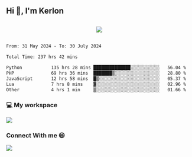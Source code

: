 ## Hi 👋, I'm Kerlon

<p align="center" style="margin: 30px;">
 
 <img src="https://skillicons.dev/icons?i=html,css,bootstrap,js,nodejs,jquery,python,flask,php,mysql,lua,sqlite,firebase">


</p>
<!--START_SECTION:waka-->

```txt
From: 31 May 2024 - To: 30 July 2024

Total Time: 237 hrs 42 mins

Python           135 hrs 28 mins ██████████████░░░░░░░░░░░   56.04 %
PHP              69 hrs 36 mins  ███████▒░░░░░░░░░░░░░░░░░   28.80 %
JavaScript       12 hrs 58 mins  █▒░░░░░░░░░░░░░░░░░░░░░░░   05.37 %
Lua              7 hrs 8 mins    ▓░░░░░░░░░░░░░░░░░░░░░░░░   02.96 %
Other            4 hrs 1 min     ▒░░░░░░░░░░░░░░░░░░░░░░░░   01.66 %
```

<!--END_SECTION:waka-->


<p align="center">
 <h3>💻 My workspace</h3>
    <img src="https://skillicons.dev/icons?i=mint" />
</p>

<p align="center">
 <h3>Connect With me 😄</h3> 
    <a href="https://www.linkedin.com/in/kerlon-fernandes"><img src="https://skillicons.dev/icons?i=linkedin" />
  </a>
</p>




